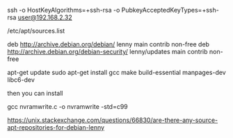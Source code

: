 ssh -o HostKeyAlgorithms=+ssh-rsa -o PubkeyAcceptedKeyTypes=+ssh-rsa user@192.168.2.32

/etc/apt/sources.list

deb http://archive.debian.org/debian/ lenny main contrib non-free
deb http://archive.debian.org/debian-security/ lenny/updates main contrib non-free

apt-get update
sudo apt-get install gcc make build-essential manpages-dev libc6-dev

then you can install

gcc nvramwrite.c -o nvramwrite -std=c99

https://unix.stackexchange.com/questions/66830/are-there-any-source-apt-repositories-for-debian-lenny